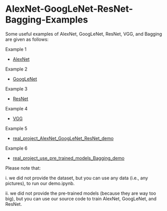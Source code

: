 # AlexNet-GoogLeNet-ResNet-Bagging-Examples
Some useful examples of AlexNet, GoogLeNet, ResNet, VGG, and Bagging are given as follows:

Example 1
- [AlexNet](https://github.com/Mickey0521/AlexNet-GoogLeNet-ResNet-Bagging-Examples/blob/master/AlexNet.py)

Example 2
- [GoogLeNet](https://github.com/Mickey0521/AlexNet-GoogLeNet-ResNet-Bagging-Examples/blob/master/GoogLeNet.py)
  
Example 3
- [ResNet](https://github.com/Mickey0521/AlexNet-GoogLeNet-ResNet-Bagging-Examples/blob/master/ResNet.py)
  
Example 4
- [VGG](https://github.com/Mickey0521/AlexNet-GoogLeNet-ResNet-Bagging-Examples/blob/master/VGG.py)

Example 5
- [real_project_AlexNet_GoogLeNet_ResNet_demo](https://github.com/Mickey0521/AlexNet-GoogLeNet-ResNet-Bagging-Examples/blob/master/real_project_gender_recognition_AlexNet_GoogLeNet_ResNet_demo.ipynb)

Example 6
- [real_project_use_pre_trained_models_Bagging_demo](https://github.com/Mickey0521/AlexNet-GoogLeNet-ResNet-Bagging-Examples/blob/master/real_project_use_pre_trained_models_Bagging_demo.ipynb)


Please note that:

i. we did not provide the dataset, but you can use any data (i.e., any pictures), to run our demo.ipynb. 

ii. we did not provide the pre-trained models (because they are way too big), but you can use our source code to train AlexNet, GoogLeNet, and ResNet. 
